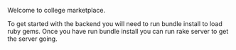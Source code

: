 Welcome to college marketplace.

To get started with the backend you will need to run bundle install to load ruby gems.
Once you have run bundle install you can run rake server to get the server going.